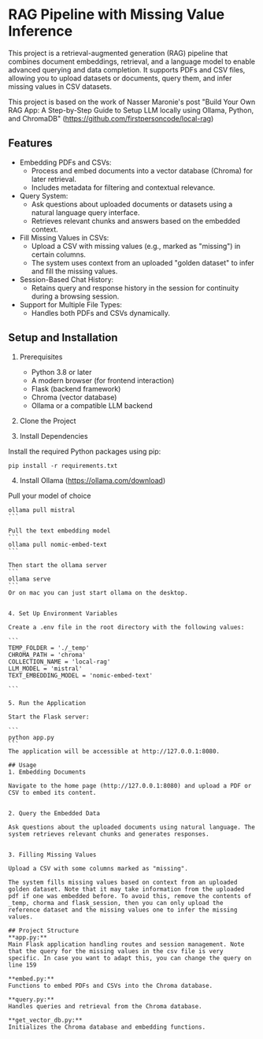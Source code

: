# RAG Pipeline with Missing Value Inference

This project is a retrieval-augmented generation (RAG) pipeline that combines document embeddings, retrieval, and a language model to enable advanced querying and data completion. It supports PDFs and CSV files, allowing you to upload datasets or documents, query them, and infer missing values in CSV datasets.

This project is based on the work of Nasser Maronie's post "Build Your Own RAG App: A Step-by-Step Guide to Setup LLM locally using Ollama, Python, and ChromaDB" (https://github.com/firstpersoncode/local-rag)

## Features
- Embedding PDFs and CSVs:
    - Process and embed documents into a vector database (Chroma) for later retrieval.
    - Includes metadata for filtering and contextual relevance.
- Query System:
    - Ask questions about uploaded documents or datasets using a natural language query interface.
    - Retrieves relevant chunks and answers based on the embedded context.
- Fill Missing Values in CSVs:
    - Upload a CSV with missing values (e.g., marked as "missing") in certain columns.
    - The system uses context from an uploaded "golden dataset" to infer and fill the missing values.
- Session-Based Chat History:
    - Retains query and response history in the session for continuity during a browsing session.
- Support for Multiple File Types:
    - Handles both PDFs and CSVs dynamically.

## Setup and Installation
1. Prerequisites
    - Python 3.8 or later
    - A modern browser (for frontend interaction)
    - Flask (backend framework)
    - Chroma (vector database)
    - Ollama or a compatible LLM backend
2. Clone the Project

3. Install Dependencies

Install the required Python packages using pip:

```
pip install -r requirements.txt
```

4. Install Ollama (https://ollama.com/download)

Pull your model of choice
````
ollama pull mistral
```

Pull the text embedding model
```
ollama pull nomic-embed-text
```

Then start the ollama server
```
ollama serve
```
Or on mac you can just start ollama on the desktop.


4. Set Up Environment Variables

Create a .env file in the root directory with the following values:

```
TEMP_FOLDER = './_temp'
CHROMA_PATH = 'chroma'
COLLECTION_NAME = 'local-rag'
LLM_MODEL = 'mistral'
TEXT_EMBEDDING_MODEL = 'nomic-embed-text'

```

5. Run the Application

Start the Flask server:

```
python app.py
```
The application will be accessible at http://127.0.0.1:8080.

## Usage
1. Embedding Documents

Navigate to the home page (http://127.0.0.1:8080) and upload a PDF or CSV to embed its content.


2. Query the Embedded Data

Ask questions about the uploaded documents using natural language. The system retrieves relevant chunks and generates responses.


3. Filling Missing Values

Upload a CSV with some columns marked as "missing".

The system fills missing values based on context from an uploaded golden dataset. Note that it may take information from the uploaded pdf if one was embedded before. To avoid this, remove the contents of _temp, chorma and flask_session, then you can only upload the reference dataset and the missing values one to infer the missing values.

## Project Structure
**app.py:**
Main Flask application handling routes and session management. Note that the query for the missing values in the csv file is very specific. In case you want to adapt this, you can change the query on line 159

**embed.py:**
Functions to embed PDFs and CSVs into the Chroma database.

**query.py:**
Handles queries and retrieval from the Chroma database.

**get_vector_db.py:**
Initializes the Chroma database and embedding functions.



